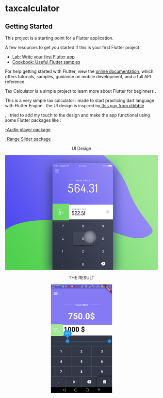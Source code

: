 # taxcalculator

## Getting Started

This project is a starting point for a Flutter application.

A few resources to get you started if this is your first Flutter project:

- [Lab: Write your first Flutter app](https://flutter.dev/docs/get-started/codelab)
- [Cookbook: Useful Flutter samples](https://flutter.dev/docs/cookbook)

For help getting started with Flutter, view the
[online documentation](https://flutter.dev/docs), which offers tutorials,
samples, guidance on mobile development, and a full API reference.


  Tax Calculator is a simple project to learn more about Flutter for beginners  .

This is a very simple tax calculator i made to start practicing dart language with Flutter Engine  .
the UI design is inspired by[ this guy from dibbble ](https://dribbble.com/shots/2295984-Calculator) 


, i tried to add my touch to the design and make the app functional using some Flutter packages like : 

 
[-Audio player package ](https://pub.dev/packages/audioplayers)

[-Range Slider package](https://pub.dev/packages/flutter_range_slider)  

<div align="center">
  
 UI Design 
  
![alt text](https://github.com/abdeldev007/bmi_calculator/blob/master/flutter1.png)
 
 THE RESULT

<img src="https://github.com/abdeldev007/bmi_calculator/blob/master/screentax.png" width="40%">

 </div>

